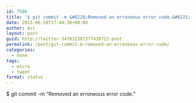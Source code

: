 ```yaml
---
id: 7506
title: '$ git commit -m &#8220;Removed an erroneous error code.&#8221;'
date: 2013-06-20T17:44:38+00:00
author: Avi
layout: post
guid: http://twitter-347832387377438722-post
permalink: /post/git-commit-m-removed-an-erroneous-error-code/
categories:
  - none
tags:
  - micro
  - tweet
format: status
---
```

$ git commit -m &#8220;Removed an erroneous error code.&#8221;
